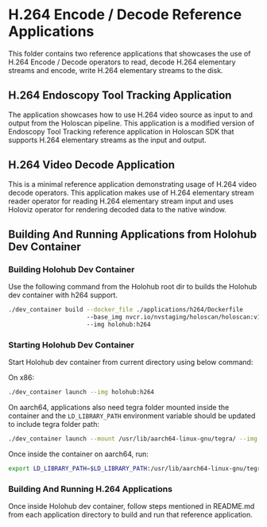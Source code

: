 # H.264 Encode / Decode Reference Applications

This folder contains two reference applications that showcases the use of H.264
Encode / Decode operators to read, decode H.264 elementary streams and encode,
write H.264 elementary streams to the disk.

## H.264 Endoscopy Tool Tracking Application

The application showcases how to use H.264 video source as input to and output
from the Holoscan pipeline. This application is a modified version of Endoscopy
Tool Tracking reference application in Holoscan SDK that supports H.264
elementary streams as the input and output.

## H.264 Video Decode Application

This is a minimal reference application demonstrating usage of H.264 video
decode operators. This application makes use of H.264 elementary stream reader
operator for reading H.264 elementary stream input and uses Holoviz operator
for rendering decoded data to the native window.

## Building And Running Applications from Holohub Dev Container

### Building Holohub Dev Container

Use the following command from the Holohub root dir to builds the Holohub dev container with
h264 support.

```bash
./dev_container build --docker_file ./applications/h264/Dockerfile
                      --base_img nvcr.io/nvstaging/holoscan/holoscan:v1.0.0.3-dgpu
                      --img holohub:h264
```

### Starting Holohub Dev Container 

Start Holohub dev container from current directory using below command:

On x86:

```bash
./dev_container launch --img holohub:h264
```

On aarch64, applications also need tegra folder mounted inside the container and
the `LD_LIBRARY_PATH` environment variable should be updated to include
tegra folder path:

```bash
./dev_container launch --mount /usr/lib/aarch64-linux-gnu/tegra/ --img holohub:h264
```

Once inside the container on aarch64, run:

```bash
export LD_LIBRARY_PATH=$LD_LIBRARY_PATH:/usr/lib/aarch64-linux-gnu/tegra/
```

### Building And Running H.264 Applications

Once inside Holohub dev container, follow steps mentioned in README.md from
each application directory to build and run that reference application.
